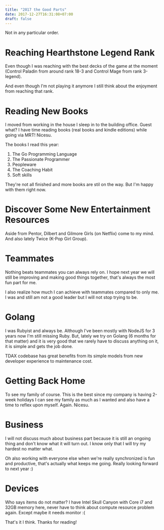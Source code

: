 ```yaml
---
title: "2017 the Good Parts"
date: 2017-12-27T16:31:08+07:00
draft: false
---
```


Not in any particular order.

# Reaching Hearthstone Legend Rank

Even though I was reaching with the best decks of the game at the moment (Control Paladin from around rank 18-3 and Control Mage from rank 3-legend). 

And even though I'm not playing it anymore I still think about the enjoyment from reaching that rank.

# Reading New Books

I moved from working in the house I sleep in to the building office. Guest what? I have time reading books (real books and kindle editions) while going via MRT! Nicesu.

The books I read this year:

1. The Go Programming Language
2. The Passionate Programmer
3. Peopleware
4. The Coaching Habit
5. Soft skills

They're not all finished and more books are stil on the way. But I'm happy with them right now.

# Discover Some New Entertainment Resources

Aside from Pentor, Dilbert and Gilmore Girls (on Netflix) come to my mind. And also lately Twice (K-Pop Girl Group).

# Teammates

Nothing beats teammates you can always rely on. I hope next year we will still be improving and making good things together, that's always the most fun part for me.

I also realize how much I can achieve with teammates compared to only me. I was and still am not a good leader but I will not stop trying to be.

# Golang

I was Rubyist and always be. Although I've been mostly with NodeJS for 3 years now I'm still missing Ruby. But, lately we try on Golang (6 months for that matter) and it is very good that we rarely have to discuss anything on it, it is simple and gets the job done.

TDAX codebase has great benefits from its simple models from new developer experience to maintenance cost.

# Getting Back Home

To see my family of course. This is the best since my company is having 2-week holidays I can see my family as much as I wanted and also have a time to reflex upon myself. Again. Nicesu.

# Business

I will not discuss much about business part because it is still an ongoing thing and don't know what it will turn out. I know only that I will try my hardest no matter what.

Oh also working with everyone else when we're really synchronized is fun and productive, that's actually what keeps me going. Really looking forward to next year :)

# Devices

Who says items do not matter? I have Intel Skull Canyon with Core i7 and 32GB memory here, never have to think about compute resource problem again. Except maybe it needs monitor :(

That's it I think. Thanks for reading!
